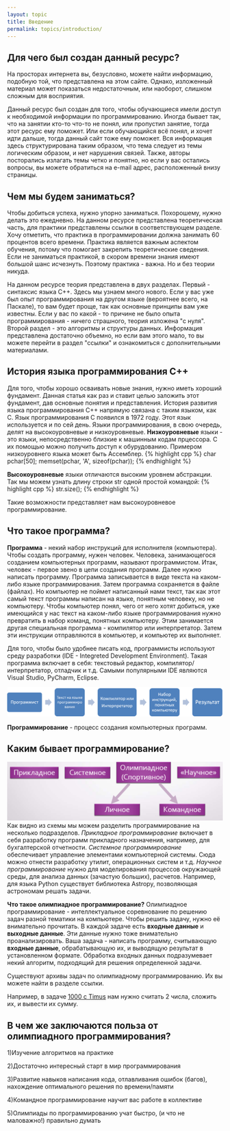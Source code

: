 ```yaml
---
layout: topic
title: Введение
permalink: topics/introduction/
---
```

## Для чего был создан данный ресурс?

На просторах интернета вы, безусловно, можете найти информацию, подобную той, что представлена на этом сайте. Однако, изложенный материал может показаться недостаточным, или наоборот, слишком сложным для восприятия.

Данный ресурс был создан для того, чтобы обучающиеся имели доступ к необходимой информации по программированию. Иногда бывает так, что на занятии кто-то что-то не понял, или пропустил занятие, тогда этот ресурс ему поможет. Или если обучающийся всё понял, и хочет идти дальше, тогда данный сайт тоже ему поможет. Вся информация здесь структурирована таким образом, что тема следует из темы логическим образом, и нет нарушения связей. Также, авторы посторались излагать темы четко и понятно, но если у вас остались вопросы, вы можете обратиться на e-mail адрес, расположенный внизу страницы.

## Чем мы будем заниматься?
Чтобы добиться успеха, нужно упорно заниматься. Похорошему, нужно делать это ежедневно. На данном ресурсе представлена теоретическая часть, для практики представлены ссылки в соответствующем разделе. Хочу отметить, что практика в программировании должна занимать 60 процентов всего времени. Практика является важным аспектом обучения, потому что помогает закрепить теоретические сведения. Если не заниматься практикой, в скором времени знания имеют большой шанс исчезнуть. Поэтому практика - важна. Но и без теории никуда.

На данном ресурсе теория представлена в двух разделах. Первый - синтаксис языка C++. Здесь мы узнаем много нового. Если у вас уже был опыт программирования на другом языке (вероятнее всего, на Паскале), то вам будет проще, так как основные принципы вам уже известны. Если у вас по какой - то причине не было опыта программирования - ничего страшного, теория изложена "с нуля". Второй раздел - это алгоритмы и структуры данных. Информация представлена достаточно объемно, но если вам этого мало, то вы можете перейти в раздел "ссылки" и ознакомиться с дополнительными материалами.

## История языка программирования C++
Для того, чтобы хорошо осваивать новые знания, нужно иметь хороший фундамент. Данная статья как раз и ставит целью заложить этот фундамент, дав основные понятия и представления. История развития языка программирования C++ напрямую связана с таким языком, как C. Язык программирования C появился в 1972 году. Этот язык используется и по сей день. Языки программирования, в свою очередь, делят на высокоуровневые и низкоуровневые. **Низкоуровневые** языки - это языки, непосредственно близкие к машинным кодам прцессора. С их помощью можно получить доступ к обурудованию. Примером низкоуровнего языка может быть Ассемблер. 
{% highlight cpp %}
  char pchar[50];
  memset(pchar, 'A', sizeof(pchar));
{% endhighlight %}

**Высокоуровневые** языки отличаются высоким уровнем абстракции. Так мы можем узнать длину строки str одной простой командой:
{% highlight cpp %}
  str.size();
{% endhighlight %}

Такие возможности представляет нам высокоуровневое программирование.

## Что такое программа? 
**Программа** - некий набор инструкций для исполнителя (компьютера). Чтобы создать программу, нужен человек. Человека, занимающегося созданием компьютерных программ, называют программистом. Итак, человек - первое звено в цепи создания программ. Далее нужно написать программу. Программа записывается в виде текста на каком-либо языке программирования. Затем программа сохраняется в файле (файлах). Но компьютер не поймет написанный нами текст, так как этот самый текст программы написан на языке, понятным человеку, но не компьютеру. Чтобы компьютер понял, чего от него хотят добиться, уже имеющийся у нас текст на каком-либо языке программирования нужно превратить в набор команд, понятных компьютеру. Этим занимается другая специальная программа - компилятор или интерпретатор. Затем эти инструкции отправляются в компьютер, и компьютер их выполняет.

Для того, чтобы было удобнее писать код, программисты используют среду разработки (IDE - Integreted Development Environment). Такая программа включает в себя: текстовый редактор, компилятор/интерпретатор, отладчик и т.д. Самыми популярными IDE являются Visual Studio, PyCharm, Eclipse.

![Создание программ](Creation.png)

**Программирование** - процесс создания компьютерных программ.

## Каким бывает программирование?
![Отрасли в программировании](2019-05-16.png)
Как видно из схемы мы можем разделить программирование на несколько подразделов. *Прикладное программирование* включает в себя разработку программ прикладного назначения, например, для бухгалтерской отчетности. *Системное программирование* обеспечивает управление элементами компьютерной системы. Сюда можно отнести разработку утилит, операционных систем и т.д. *Научное программирование* нужно для моделирования процессов окружающей среды, для анализа данных (зачастую больших), расчетов. Например, для языка Python существует библиотека Astropy, позволяющая астрономам решать задачи.

**Что такое олимпиадное программирование?** Олимпиадное программирование - интеллектуальное соревнование по решению задач разной тематики на компьютере. Чтобы решить задачу, нужно её внимательно прочитать. В каждой задаче есть **входные данные** и **выходные данные**. Эти данные нужно тоже внимательно проанализировать. Ваша задача - написать программу, считывающую **входные данные**, обрабатывающую их, и выводящую результат в установленном формате.
Обработка входных данных подразумевает некий алгоритм, подходящий для решения определенной задачи.

Существуют архивы задач по олимпиадному программированию. Их вы можете найти в разделе ссылки.

Например, в задаче [1000 с Timus](http://acm.timus.ru/problem.aspx?space=1&num=1000) нам нужно считать 2 числа, сложить их, и вывести их сумму.

## В чем же заключаются польза от олимпиадного программирования?

1)Изучение алгоритмов на практике

2)Достаточно интересный старт в мир программирования

3)Развитие навыков написания кода, отлавливания ошибок (багов), нахождение оптимального решения по времени/памяти

4)Командное программирование научит вас работе в коллективе

5)Олимпиады по программированию учат быстро, (и что не маловажно!) правильно думать
